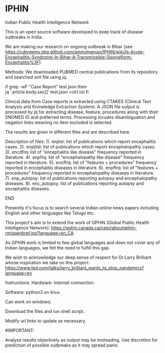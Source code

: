 # IPHIN
Indian Public Health Intelligence Network

This is an open source software developed to keep track of disease outbreaks in India. 

We are making our research on ongoing outbreak in Bihar (see https://rubygems.pkg.github.com/ammohanrao/IPHIN/wiki/Is-Acute-Encephalitis-Syndrome-In-Bihar-A-Transmissible-Spongiform-Encephalitis%3F).

Methods: We downloaded PUBMED central publications from its repository and searched xml file using jq.

if grep -wF "Case Report" test.json
	then		
		jq '.article.body.sec[]' test.json >ck1.txt
fi

Clinical data from Case reports is extracted using CTAKES (Clinical Text Analysis and Knowledge Extraction System). 
A JSON file output is processed by jq for extracting disease, feature, procedures along with their SNOMED ID and preferred terms. Processing incudes disambiguation and negation links meaning no item excluded is selected.

The results are given in different files and are described here.

Description of files:
1). enjlist: list of publications which report encephalitis cases.
2). enpjlist: list of publications which report encephalopathy cases.
3). encdfrq: list of "encephalitis like disease" frequency reported in literature.
4). enpfrq: list of "encephalopathy like disease" frequency reported in literature.
5). encffrq: list of "features + procedures" frequency reported in encephalitis diseases in literature.
6). enpffrq: list of "features + procedures" frequency reported in encephalopathy diseases in literature.
7). enp_autopsy: list of publications reporting autopsy and encephalopathy diseases.
8). enc_autopsy: list of publications reporting autopsy and encephalitis diseases.

END

Presently it's focus is to search several Indian online news papers including English and other languages like Telugu etc.

This project's aim is to extend the work of GPHIN (Global Public Health Intelligence Network):
https://gphin.canada.ca/cepr/aboutgphin-rmispenbref.jsp?language=en_CA

As GPHIN work is limited to few global languages and does not cover any of Indian languages, we felt the need to fulfill this gap.

We wish to acknowledge our deep sense of respect for Dr.Larry Brilliant whose inspiration we take on this project:
https://www.ted.com/talks/larry_brilliant_wants_to_stop_pandemics?language=en

Instructions:
Hardware: Internet connection.

Software: python3 on linux

Can work on windows.

Download the files and run shell script.

Modify url links to update as necessary.

#IMPORTANT:

Analyse results objectively as output may be misleading. Use discretion for prediction of possible outbreaks as it may spread panic. 
